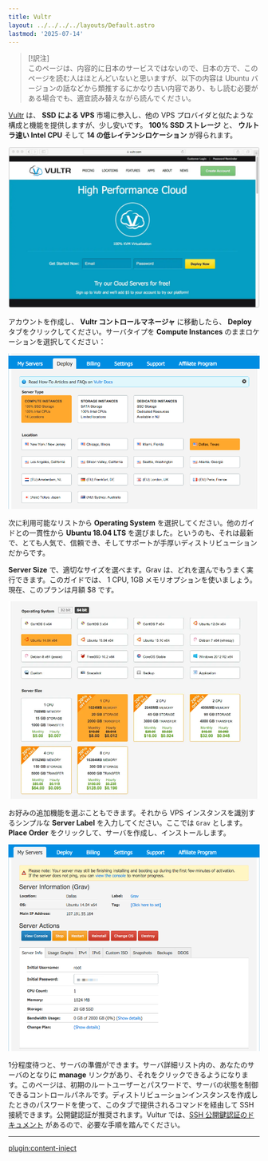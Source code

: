 ```yaml
---
title: Vultr
layout: ../../../../layouts/Default.astro
lastmod: '2025-07-14'
---
```


> [!訳注]  
> このページは、内容的に日本のサービスではないので、日本の方で、このページを読む人はほとんどいないと思いますが、以下の内容は Ubuntu バージョンの話などから類推するにかなり古い内容であり、もし読む必要がある場合でも、適宜読み替えながら読んでください。

[Vultr](https://www.vultr.com) は、 **SSD による VPS** 市場に参入し、他の VPS プロバイダと似たような構成と機能を提供しますが、少し安いです。 **100% SSD ストレージ** と、 **ウルトラ速い Intel CPU** そして **14 の低レイテンシロケーション** が得られます。

![](vultr.webp)

アカウントを作成し、 **Vultr コントロールマネージャ** に移動したら、 **Deploy** タブをクリックしてください。サーバタイプを **Compute Instances** のままロケーションを選択してください：

![](deploy.png)

次に利用可能なリストから **Operating System** を選択してください。他のガイドとの一貫性から **Ubuntu 18.04 LTS** を選びました。というのも、それは最新で、とても人気で、信頼でき、そしてサポートが手厚いディストリビューションだからです。

**Server Size** で、適切なサイズを選べます。Grav は、どれを選んでもうまく実行できます。このガイドでは、 1 CPU, 1GB メモリオプションを使いましょう。現在、このプランは月額 $8 です。

![](os-and-server.webp)

お好みの追加機能を選ぶこともできます。それから VPS インスタンスを識別するシンプルな **Server Label** を入力してください。ここでは `Grav` とします。 **Place Order** をクリックして、サーバを作成し、インストールします。

![](manage-server.png)

1分程度待つと、サーバの準備ができます。サーバ詳細リスト内の、あなたのサーバのとなりに **manage** リンクがあり、それをクリックできるようになります。このページは、初期のルートユーザーとパスワードで、サーバの状態を制御できるコントロールパネルです。ディストリビューションインスタンスを作成したときのパスワードを使って、このタブで提供されるコマンドを経由して SSH 接続できます。公開鍵認証が推奨されます。Vultur では、[SSH 公開鍵認証のドキュメント](https://www.vultr.com/docs/using-your-ssh-key-to-login-to-non-root-users) があるので、必要な手順を踏んでください。

---

[plugin:content-inject](../05.ubuntu-18.04/)



